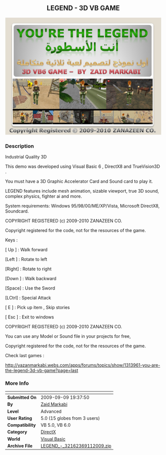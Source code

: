 ﻿<div align="center">

## LEGEND \- 3D VB GAME

<img src="PIC2009911130125800.jpg">
</div>

### Description

Industrial Quality 3D

This demo was developed using Visual Basic 6 , DirectX8 and TrueVision3D .

You must have a 3D Graphic Accelerator Card and Sound card to play it.

LEGEND features include mesh animation, sizable viewport, true 3D sound, complex physics, fighter ai and more.

System requirements: Windows 95/98/00/ME/XP/Vista, Microsoft DirectX8, Soundcard.

COPYRIGHT REGISTERED (c) 2009-2010 ZANAZEEN CO.

Copyright registered for the code, not for the resources of the game.

Keys :

[ Up ] : Walk forward

[Left ] : Rotate to left

[Right] : Rotate to right

[Down ] : Walk backward

[Space] : Use the Sword

[LCtrl] : Special Attack

[ E ] : Pick up item , Skip stories

[ Esc ] : Exit to windows

COPYRIGHT REGISTERED (c) 2009-2010 ZANAZEEN CO.

You can use any Model or Sound file in your projects for free,

Copyright registered for the code, not for the resources of the game.

Check last games :

http://yazanmarkabi.webs.com/apps/forums/topics/show/1313961-you-are-the-legend-3d-vb-game?page=last
 
### More Info
 


<span>             |<span>
---                |---
**Submitted On**   |2009-09-09 19:37:50
**By**             |[Zaid Markabi](https://github.com/Planet-Source-Code/PSCIndex/blob/master/ByAuthor/zaid-markabi.md)
**Level**          |Advanced
**User Rating**    |5.0 (15 globes from 3 users)
**Compatibility**  |VB 5\.0, VB 6\.0
**Category**       |[DirectX](https://github.com/Planet-Source-Code/PSCIndex/blob/master/ByCategory/directx__1-44.md)
**World**          |[Visual Basic](https://github.com/Planet-Source-Code/PSCIndex/blob/master/ByWorld/visual-basic.md)
**Archive File**   |[LEGEND\_\-\_32162369112009\.zip](https://github.com/Planet-Source-Code/zaid-markabi-legend-3d-vb-game__1-72447/archive/master.zip)








